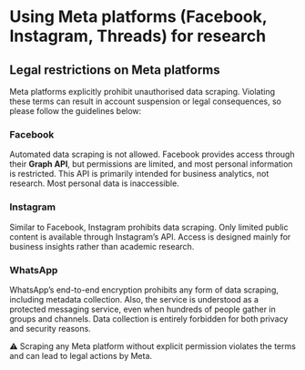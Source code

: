 # Using Meta platforms (Facebook, Instagram, Threads) for research

## Legal restrictions on Meta platforms

Meta platforms explicitly prohibit unauthorised data scraping. Violating these terms can result in account suspension or legal consequences, so please follow the guidelines below:

### Facebook
Automated data scraping is not allowed. Facebook provides access through their **Graph API**, but permissions are limited, and most personal information is restricted. This API is primarily intended for business analytics, not research. Most personal data is inaccessible.

### Instagram
Similar to Facebook, Instagram prohibits data scraping. Only limited public content is available through Instagram’s API. Access is designed mainly for business insights rather than academic research.

### WhatsApp
WhatsApp’s end-to-end encryption prohibits any form of data scraping, including metadata collection. Also, the service is understood as a protected messaging service, even when hundreds of people gather in groups and channels. Data collection is entirely forbidden for both privacy and security reasons.

⚠️ Scraping any Meta platform without explicit permission violates the terms and can lead to legal actions by Meta.



